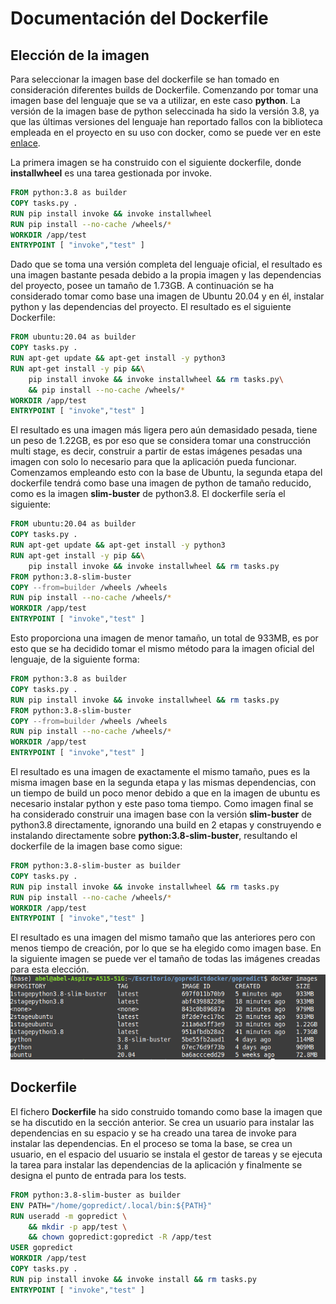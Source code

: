 # Documentación del Dockerfile

## Elección de la imagen

Para seleccionar la imagen base del dockerfile se han tomado en consideración diferentes builds de Dockerfile. Comenzando por tomar una imagen base del lenguaje que se va a utilizar, en este caso __python__. La versión de la imagen base de python seleccinada ha sido la versión 3.8, ya que las últimas versiones del lenguaje han reportado fallos con la biblioteca empleada en el proyecto en su uso con docker, como se puede ver en este [enlace](https://discuss.streamlit.io/t/error-running-streamlit-docker/2940/6).

La primera imagen se ha construido con el siguiente dockerfile, donde __installwheel__ es una tarea gestionada por invoke. 

```dockerfile
FROM python:3.8 as builder
COPY tasks.py .
RUN pip install invoke && invoke installwheel
RUN pip install --no-cache /wheels/*
WORKDIR /app/test
ENTRYPOINT [ "invoke","test" ]

```

Dado que se toma una versión completa del lenguaje oficial, el resultado es una imagen bastante pesada debido a la propia imagen y las dependencias del proyecto, posee un tamaño de 1.73GB. A continuación se ha considerado tomar como base una imagen de Ubuntu 20.04 y en él, instalar python y las dependencias del proyecto. El resultado es el siguiente Dockerfile:

```dockerfile
FROM ubuntu:20.04 as builder
COPY tasks.py .
RUN apt-get update && apt-get install -y python3 
RUN apt-get install -y pip &&\
    pip install invoke && invoke installwheel && rm tasks.py\
    && pip install --no-cache /wheels/*
WORKDIR /app/test
ENTRYPOINT [ "invoke","test" ]
```

El resultado es una imagen más ligera pero aún demasidado pesada, tiene un peso de 1.22GB, es por eso que se considera tomar una construcción multi stage, es decir, construir a partir de estas imágenes pesadas una imagen con solo lo necesario para que la aplicación pueda funcionar. Comenzamos empleando esto con la base de Ubuntu, la segunda etapa del dockerfile tendrá como base una imagen de python de tamaño reducido, como es la imagen __slim-buster__ de python3.8. El dockerfile sería el siguiente:

```dockerfile
FROM ubuntu:20.04 as builder
COPY tasks.py .
RUN apt-get update && apt-get install -y python3 
RUN apt-get install -y pip &&\
    pip install invoke && invoke installwheel && rm tasks.py
FROM python:3.8-slim-buster
COPY --from=builder /wheels /wheels
RUN pip install --no-cache /wheels/*
WORKDIR /app/test
ENTRYPOINT [ "invoke","test" ]
```

Esto proporciona una imagen de menor tamaño, un total de 933MB, es por esto que se ha decidido tomar el mismo método para la imagen oficial del lenguaje, de la siguiente forma:

```dockerfile
FROM python:3.8 as builder
COPY tasks.py .
RUN pip install invoke && invoke installwheel && rm tasks.py
FROM python:3.8-slim-buster
COPY --from=builder /wheels /wheels
RUN pip install --no-cache /wheels/*
WORKDIR /app/test
ENTRYPOINT [ "invoke","test" ]
```

El resultado es una imagen de exactamente el mismo tamaño, pues es la misma imagen base en la segunda etapa y las mismas dependencias, con un tiempo de build un poco menor debido a que en la imagen de ubuntu es necesario instalar python y este paso toma tiempo. Como imagen final se ha considerado construir una imagen base con la versión __slim-buster__ de python3.8 directamente, ignorando una build en 2 etapas y construyendo e instalando directamente sobre __python:3.8-slim-buster__, resultando el dockerfile de la imagen base como sigue:

```dockerfile
FROM python:3.8-slim-buster as builder
COPY tasks.py .
RUN pip install invoke && invoke installwheel && rm tasks.py
RUN pip install --no-cache /wheels/*
WORKDIR /app/test
ENTRYPOINT [ "invoke","test" ]
```

El resultado es una imagen del mismo tamaño que las anteriores pero con menos tiempo de creación, por lo que se ha elegido como imagen base. En la siguiente imagen se puede ver el tamaño de todas las imágenes creadas para esta elección. ![docker-imagenes](./img/docker-images.png)

## Dockerfile

El fichero __Dockerfile__ ha sido construido tomando como base la imagen que se ha discutido en la sección anterior. Se crea un usuario para instalar las dependencias en su espacio y se ha creado una tarea de invoke para instalar las dependencias. En el proceso se toma la base, se crea un usuario, en el espacio del usuario se instala el gestor de tareas y se ejecuta la tarea para instalar las dependencias de la aplicación y finalmente se designa el punto de entrada para los tests.

```dockerfile
FROM python:3.8-slim-buster as builder
ENV PATH="/home/gopredict/.local/bin:${PATH}"
RUN useradd -m gopredict \
    && mkdir -p app/test \
    && chown gopredict:gopredict -R /app/test
USER gopredict
WORKDIR /app/test
COPY tasks.py .
RUN pip install invoke && invoke install && rm tasks.py
ENTRYPOINT [ "invoke","test" ]
```

